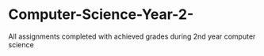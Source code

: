 # Computer-Science-Year-2-
All assignments completed with achieved grades during 2nd year computer science 
